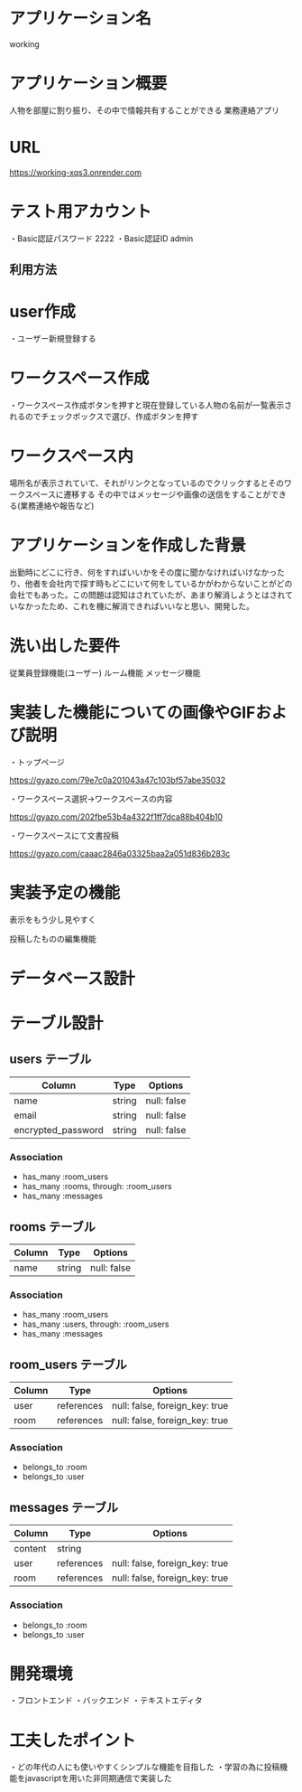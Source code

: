 # アプリケーション名
working

# アプリケーション概要
人物を部屋に割り振り、その中で情報共有することができる
業務連絡アプリ

# URL
https://working-xqs3.onrender.com

# テスト用アカウント
・Basic認証パスワード 2222
・Basic認証ID admin


## 利用方法
# user作成
・ユーザー新規登録する
# ワークスペース作成
・ワークスペース作成ボタンを押すと現在登録している人物の名前が一覧表示されるのでチェックボックスで選び、作成ボタンを押す
# ワークスペース内
場所名が表示されていて、それがリンクとなっているのでクリックするとそのワークスペースに遷移する
その中ではメッセージや画像の送信をすることができる(業務連絡や報告など)

# アプリケーションを作成した背景
出勤時にどこに行き、何をすればいいかをその度に聞かなければいけなかったり、他者を会社内で探す時もどこにいて何をしているかがわからないことがどの会社でもあった。この問題は認知はされていたが、あまり解消しようとはされていなかったため、これを機に解消できればいいなと思い、開発した。

# 洗い出した要件
従業員登録機能(ユーザー)
ルーム機能
メッセージ機能


# 実装した機能についての画像やGIFおよび説明
・トップページ

https://gyazo.com/79e7c0a201043a47c103bf57abe35032

・ワークスペース選択→ワークスペースの内容

https://gyazo.com/202fbe53b4a4322f1ff7dca88b404b10

・ワークスペースにて文書投稿

https://gyazo.com/caaac2846a03325baa2a051d836b283c
# 実装予定の機能
表示をもう少し見やすく

投稿したものの編集機能

# データベース設計
# テーブル設計

## users テーブル

| Column             | Type   | Options     |
| ------------------ | ------ | ----------- |
| name               | string | null: false |
| email              | string | null: false |
| encrypted_password | string | null: false |

### Association

- has_many :room_users
- has_many :rooms, through: :room_users
- has_many :messages


## rooms テーブル

| Column | Type   | Options     |
| ------ | ------ | ----------- |
| name   | string | null: false |

### Association

- has_many :room_users
- has_many :users, through: :room_users
- has_many :messages


## room_users テーブル

| Column | Type       | Options                        |
| ------ | ---------- | ------------------------------ |
| user   | references | null: false, foreign_key: true |
| room   | references | null: false, foreign_key: true |

### Association

- belongs_to :room
- belongs_to :user


## messages テーブル

| Column  | Type       | Options                        |
| ------- | ---------- | ------------------------------ |
| content | string     |                                |
| user    | references | null: false, foreign_key: true |
| room    | references | null: false, foreign_key: true |

### Association

- belongs_to :room
- belongs_to :user

# 開発環境
・フロントエンド
・バックエンド
・テキストエディタ

# 工夫したポイント
・どの年代の人にも使いやすくシンプルな機能を目指した
・学習の為に投稿機能をjavascriptを用いた非同期通信で実装した

